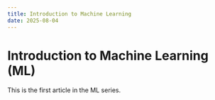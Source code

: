 ```yaml
---
title: Introduction to Machine Learning
date: 2025-08-04
---
```


# Introduction to Machine Learning (ML)

This is the first article in the ML series.
